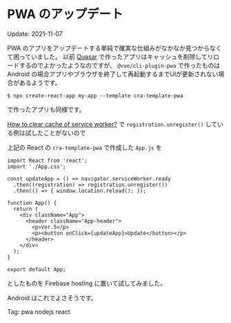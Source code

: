 PWA のアップデート
======

Update: 2021-11-07

PWA のアプリをアップデートする単純で確実な仕組みがなかなか見つからなくて困っていました。
以前 [Quasar](https://quasar.dev/) で作ったアプリはキャッシュを削除してリロードするのでよかったようなのですが、
``@vue/cli-plugin-pwa`` で作ったものは Android の場合アプリやブラウザを終了して再起動するまでUIが更新されない場合があるようです。

```
$ npx create-react-app my-app --template cra-template-pwa
```

で作ったアプリも同様です。

[How to clear cache of service worker?](https://stackoverflow.com/questions/45467842/how-to-clear-cache-of-service-worker)
で ``registration.unregister()`` している例は試したことがないので

上記の React の ``cra-template-pwa`` で作成した ``App.js`` を

```
import React from 'react';
import './App.css';

const updateApp = () => navigator.serviceWorker.ready
  .then((registration) => registration.unregister())
  .then(() => { window.location.reload(); });

function App() {
  return (
    <div className="App">
      <header className="App-header">
        <p>Ver.5</p>
        <p><button onClick={updateApp}>Update</button></p>
      </header>
    </div>
  );
}

export default App;
```

としたものを Firebase hosting に置いて試してみました。

Android はこれでよさそうです。

Tag: pwa nodejs react
